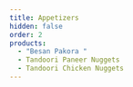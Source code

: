 ```yaml
---
title: Appetizers
hidden: false
order: 2
products:
  - "Besan Pakora "
  - Tandoori Paneer Nuggets
  - Tandoori Chicken Nuggets
---
```

